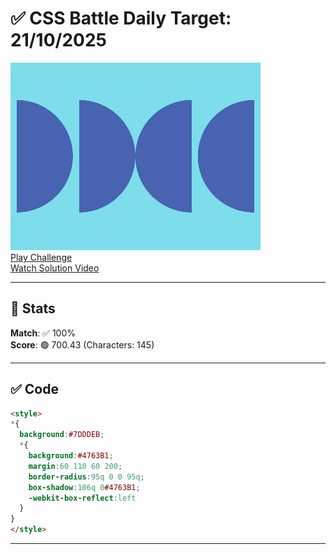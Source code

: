 # ✅ CSS Battle Daily Target: 21/10/2025

![Target](./images/21.png)  
[Play Challenge](https://cssbattle.dev/play/JbFsn74UUaRTxB4KiRIN)  
[Watch Solution Video](https://youtube.com/shorts/LJkKXR_Ox_Q)

---

## 🔢 Stats

**Match**: ✅ 100%  
**Score**: 🟢 700.43 (Characters: 145)

---

## ✅ Code

```html
<style>
*{
  background:#7DDDEB;
  *{
    background:#4763B1;
    margin:60 110 60 200;
    border-radius:95q 0 0 95q;
    box-shadow:106q 0#4763B1;
    -webkit-box-reflect:left
  }
}
</style>

```

---
